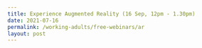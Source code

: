 ```yaml
---
title: Experience Augmented Reality (16 Sep, 12pm - 1.30pm)
date: 2021-07-16
permalink: /working-adults/free-webinars/ar
layout: post
---
```



